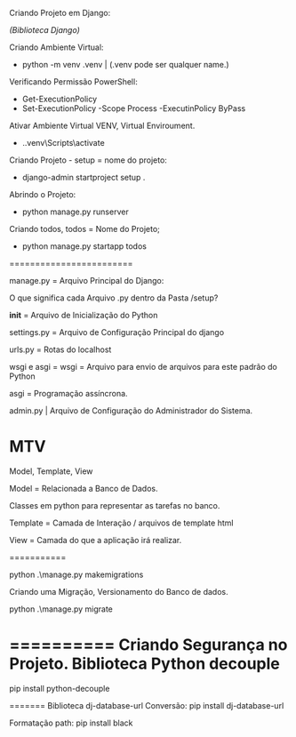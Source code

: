 Criando Projeto em Django:

*(Biblioteca Django)*

Criando Ambiente Virtual:

- python -m venv .venv | (.venv pode ser qualquer name.)

Verificando Permissão PowerShell:

- Get-ExecutionPolicy
- Set-ExecutionPolicy -Scope Process -ExecutinPolicy ByPass

Ativar Ambiente Virtual VENV, Virtual Enviroument.

- .\.venv\Scripts\activate 

Criando Projeto - setup = nome do projeto:
- django-admin startproject setup .

Abrindo o Projeto:
- python manage.py runserver

Criando todos, todos = Nome do Projeto;
- python manage.py startapp todos

========================

manage.py = Arquivo Principal do Django:

O que significa cada Arquivo .py dentro da Pasta /setup? 

__init__ = Arquivo de Inicialização do Python

settings.py = Arquivo de Configuração Principal do django

urls.py = Rotas do localhost

wsgi e asgi = 
wsgi = Arquivo para envio de arquivos para este padrão do Python

asgi = Programação assíncrona.

admin.py | Arquivo de Configuração do Administrador do Sistema.

MTV 
=
Model, Template, View

Model = Relacionada a Banco de Dados.

Classes em python para representar as tarefas no banco.

Template = Camada de Interação / arquivos de template html

View = Camada do que a aplicação irá realizar.

===========

 python .\manage.py makemigrations

 Criando uma Migração, Versionamento do Banco de dados.


python .\manage.py migrate

==========
Criando Segurança no Projeto.
Biblioteca Python decouple
=

pip install python-decouple 


=======
Biblioteca dj-database-url
Conversão:
pip install dj-database-url

Formatação path:
pip install black